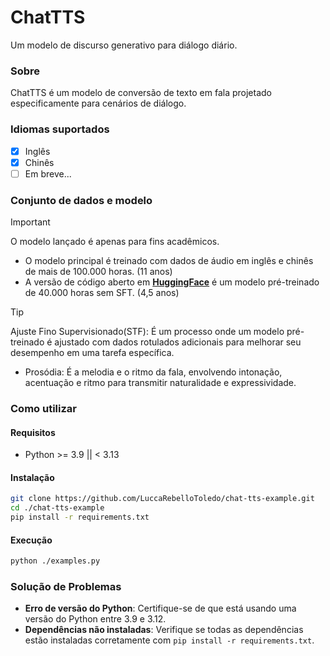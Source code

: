 # ChatTTS
Um modelo de discurso generativo para diálogo diário.

### Sobre  
ChatTTS é um modelo de conversão de texto em fala projetado especificamente para cenários de diálogo.

### Idiomas suportados
- [x] Inglês
- [x] Chinês
- [ ] Em breve...

### Conjunto de dados e modelo
> [!Important]
> O modelo lançado é apenas para fins acadêmicos.

- O modelo principal é treinado com dados de áudio em inglês e chinês de mais de 100.000 horas. (11 anos)
- A versão de código aberto em **[HuggingFace](https://huggingface.co/2Noise/ChatTTS)** é um modelo pré-treinado de 40.000 horas sem SFT. (4,5 anos)

> [!Tip]
> Ajuste Fino Supervisionado(STF): É um processo onde um modelo pré-treinado é ajustado com dados rotulados adicionais para melhorar seu desempenho em uma tarefa específica.

- Prosódia: É a melodia e o ritmo da fala, envolvendo intonação, acentuação e ritmo para transmitir naturalidade e expressividade.

### Como utilizar

#### Requisitos
- Python >= 3.9 || < 3.13

#### Instalação
```sh
git clone https://github.com/LuccaRebelloToledo/chat-tts-example.git
cd ./chat-tts-example
pip install -r requirements.txt
```

#### Execução
```sh
python ./examples.py
```

### Solução de Problemas
- **Erro de versão do Python**: Certifique-se de que está usando uma versão do Python entre 3.9 e 3.12.
- **Dependências não instaladas**: Verifique se todas as dependências estão instaladas corretamente com `pip install -r requirements.txt`.